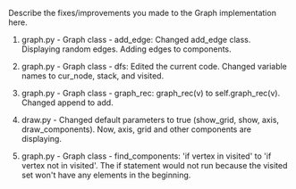 Describe the fixes/improvements you made to the Graph implementation here.

1. graph.py - Graph class - add_edge: Changed add_edge class. Displaying random edges. Adding edges to components.

2. graph.py - Graph class - dfs: Edited the current code. Changed variable names to cur_node, stack, and visited.

3. graph.py - Graph class - graph_rec: graph_rec(v) to self.graph_rec(v). Changed append to add.

4. draw.py - Changed default parameters to true (show_grid, show, axis, draw_components). Now, axis, grid and other components are displaying.

5. graph.py - Graph class - find_components: 'if vertex in visited' to 'if vertex not in visited'. The if statement would not run because the visited set won't have any elements in the beginning.

